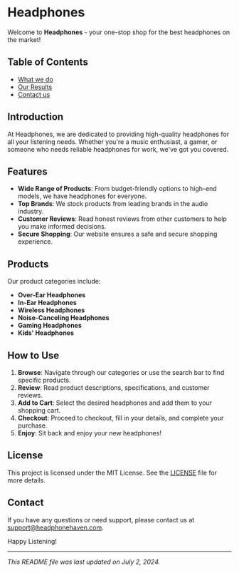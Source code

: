 # Headphones

Welcome to **Headphones** - your one-stop shop for the best headphones on the market!

## Table of Contents

- [What we do](#whatwedo)
- [Our Results](#ourresults)
- [Contact us](#contactus)

## Introduction

At Headphones, we are dedicated to providing high-quality headphones for all your listening needs. Whether you're a music enthusiast, a gamer, or someone who needs reliable headphones for work, we've got you covered.

## Features

- **Wide Range of Products**: From budget-friendly options to high-end models, we have headphones for everyone.
- **Top Brands**: We stock products from leading brands in the audio industry.
- **Customer Reviews**: Read honest reviews from other customers to help you make informed decisions.
- **Secure Shopping**: Our website ensures a safe and secure shopping experience.

## Products

Our product categories include:

- **Over-Ear Headphones**
- **In-Ear Headphones**
- **Wireless Headphones**
- **Noise-Canceling Headphones**
- **Gaming Headphones**
- **Kids' Headphones**

## How to Use

1. **Browse**: Navigate through our categories or use the search bar to find specific products.
2. **Review**: Read product descriptions, specifications, and customer reviews.
3. **Add to Cart**: Select the desired headphones and add them to your shopping cart.
4. **Checkout**: Proceed to checkout, fill in your details, and complete your purchase.
5. **Enjoy**: Sit back and enjoy your new headphones!

## License

This project is licensed under the MIT License. See the [LICENSE](LICENSE) file for more details.

## Contact

If you have any questions or need support, please contact us at [support@headphonehaven.com](mailto:support@headphones.com).

Happy Listening!

---

_This README file was last updated on July 2, 2024._
